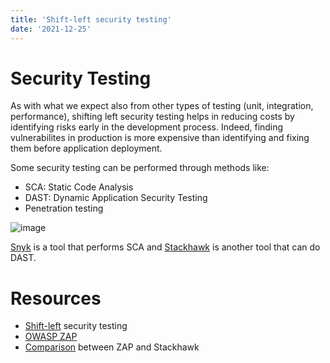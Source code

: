```yaml
---
title: 'Shift-left security testing'
date: '2021-12-25'
---
```


# Security Testing

As with what we expect also from other types of testing (unit, integration, performance), shifting left security testing helps in reducing costs by identifying risks early in the development process. Indeed, finding vulnerabilites in production is more expensive than identifying and fixing them before application deployment.

Some security testing can be performed through methods like:
- SCA: Static Code Analysis
- DAST: Dynamic Application Security Testing
- Penetration testing

![image](https://user-images.githubusercontent.com/1062699/147394055-86144b6c-8e37-46e1-8491-0db88dfdc373.png)

[Snyk](https://snyk.io/) is a tool that performs SCA and [Stackhawk](https://www.stackhawk.com/) is another tool that can do DAST.

# Resources
- [Shift-left](https://snyk.io/learn/shift-left-testing/) security testing
- [OWASP ZAP](https://www.zaproxy.org/)
- [Comparison](https://www.stackhawk.com/blog/zap-vs-stackhawk-comparison/) between ZAP and Stackhawk
